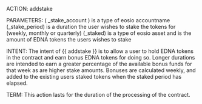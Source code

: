 ACTION: addstake

PARAMETERS: ( _stake_account ) is a type of  eosio accountname
            (_stake_period) is a duration the user wishes to stake the tokens for (weekly, monthly or quarterly)
            (_staked) is a type of eosio asset and is the amount of EDNA tokens the users wishes to stake

INTENT: The intent of {{ addstake }} is to allow a user to hold EDNA tokens in the contract and earn bonus EDNA tokens for doing so. Longer durations are intended to earn a greater percentage of the available bonus funds for that week as are higher stake amounts. Bonuses are calculated weekly, and added to the existing users staked tokens when the staked period has elapsed.    

TERM: This action lasts for the duration of the processing of the contract.
